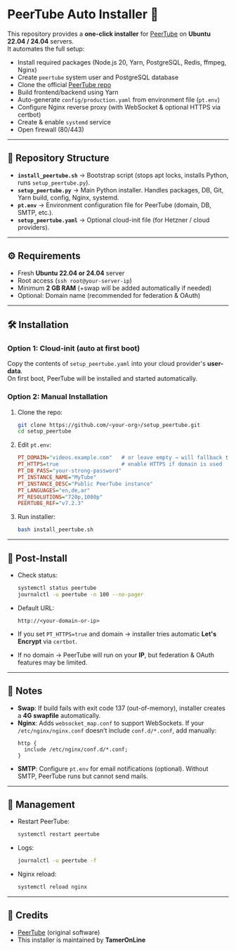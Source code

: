 # PeerTube Auto Installer 🚀

This repository provides a **one-click installer** for [PeerTube](https://joinpeertube.org/) on **Ubuntu 22.04 / 24.04** servers.  
It automates the full setup:

- Install required packages (Node.js 20, Yarn, PostgreSQL, Redis, ffmpeg, Nginx)
- Create `peertube` system user and PostgreSQL database
- Clone the official [PeerTube repo](https://github.com/Chocobozzz/PeerTube)
- Build frontend/backend using Yarn
- Auto-generate `config/production.yaml` from environment file (`pt.env`)
- Configure Nginx reverse proxy (with WebSocket & optional HTTPS via certbot)
- Create & enable `systemd` service
- Open firewall (80/443)

---

## 📂 Repository Structure

- **`install_peertube.sh`** → Bootstrap script (stops apt locks, installs Python, runs `setup_peertube.py`).  
- **`setup_peertube.py`** → Main Python installer. Handles packages, DB, Git, Yarn build, config, Nginx, systemd.  
- **`pt.env`** → Environment configuration file for PeerTube (domain, DB, SMTP, etc.).  
- **`setup_peertube.yaml`** → Optional cloud-init file (for Hetzner / cloud providers).  

---

## ⚙️ Requirements

- Fresh **Ubuntu 22.04 or 24.04** server
- Root access (`ssh root@your-server-ip`)
- Minimum **2 GB RAM** (+swap will be added automatically if needed)
- Optional: Domain name (recommended for federation & OAuth)

---

## 🛠️ Installation

### Option 1: Cloud-init (auto at first boot)
Copy the contents of `setup_peertube.yaml` into your cloud provider's **user-data**.  
On first boot, PeerTube will be installed and started automatically.

### Option 2: Manual Installation
1. Clone the repo:
   ```bash
   git clone https://github.com/<your-org>/setup_peertube.git
   cd setup_peertube
   ```

2. Edit `pt.env`:
   ```ini
   PT_DOMAIN="videos.example.com"   # or leave empty → will fallback to server IP
   PT_HTTPS=true                    # enable HTTPS if domain is used
   PT_DB_PASS="your-strong-password"
   PT_INSTANCE_NAME="MyTube"
   PT_INSTANCE_DESC="Public PeerTube instance"
   PT_LANGUAGES="en,de,ar"
   PT_RESOLUTIONS="720p,1080p"
   PEERTUBE_REF="v7.2.3"
   ```

3. Run installer:
   ```bash
   bash install_peertube.sh
   ```

---

## 🔑 Post-Install

- Check status:
  ```bash
  systemctl status peertube
  journalctl -u peertube -n 100 --no-pager
  ```

- Default URL:
  ```
  http://<your-domain-or-ip>
  ```

- If you set `PT_HTTPS=true` and domain → installer tries automatic **Let's Encrypt** via `certbot`.  
- If no domain → PeerTube will run on your **IP**, but federation & OAuth features may be limited.

---

## 📌 Notes

- **Swap**: If build fails with exit code 137 (out-of-memory), installer creates a **4G swapfile** automatically.  
- **Nginx**: Adds `websocket_map.conf` to support WebSockets. If your `/etc/nginx/nginx.conf` doesn’t include `conf.d/*.conf`, add manually:
  ```nginx
  http {
    include /etc/nginx/conf.d/*.conf;
  }
  ```
- **SMTP**: Configure `pt.env` for email notifications (optional). Without SMTP, PeerTube runs but cannot send mails.

---

## 🧹 Management

- Restart PeerTube:
  ```bash
  systemctl restart peertube
  ```
- Logs:
  ```bash
  journalctl -u peertube -f
  ```
- Nginx reload:
  ```bash
  systemctl reload nginx
  ```

---

## 🤝 Credits

- [PeerTube](https://github.com/Chocobozzz/PeerTube) (original software)  
- This installer is maintained by **TamerOnLine**
